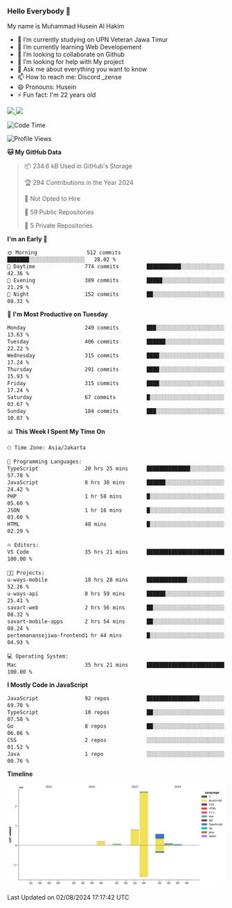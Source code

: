 ### Hello Everybody 👋

My name is Muhammad Husein Al Hakim

- 🔭 I’m currently studying on UPN Veteran Jawa Timur
- 🌱 I’m currently learning Web Developement
- 👯 I’m looking to collaborate on Github
- 🤔 I’m looking for help with My project
- 💬 Ask me about everything you want to know
- 📫 How to reach me: Discord _zense
- 😄 Pronouns: Husein
- ⚡ Fun fact: I'm 22 years old

<p align="left">
<a href="https://github.com/huseinhq">
  <img height="180em" src="https://github-readme-stats-eight-theta.vercel.app/api?username=huseinhq&show_icons=true&theme=algolia&include_all_commits=true&count_private=true"/>
  <img height="180em" src="https://github-readme-stats-eight-theta.vercel.app/api/top-langs/?username=huseinhq&layout=compact&langs_count=8&theme=algolia"/>
</a>
</p>

<!--START_SECTION:waka-->
![Code Time](http://img.shields.io/badge/Code%20Time-1%2C226%20hrs%2014%20mins-blue)

![Profile Views](http://img.shields.io/badge/Profile%20Views-1-blue)

**🐱 My GitHub Data** 

> 📦 234.6 kB Used in GitHub's Storage 
 > 
> 🏆 294 Contributions in the Year 2024
 > 
> 🚫 Not Opted to Hire
 > 
> 📜 59 Public Repositories 
 > 
> 🔑 5 Private Repositories 
 > 
**I'm an Early 🐤** 

```text
🌞 Morning                512 commits         ███████░░░░░░░░░░░░░░░░░░   28.02 % 
🌆 Daytime                774 commits         ███████████░░░░░░░░░░░░░░   42.36 % 
🌃 Evening                389 commits         █████░░░░░░░░░░░░░░░░░░░░   21.29 % 
🌙 Night                  152 commits         ██░░░░░░░░░░░░░░░░░░░░░░░   08.32 % 
```
📅 **I'm Most Productive on Tuesday** 

```text
Monday                   249 commits         ███░░░░░░░░░░░░░░░░░░░░░░   13.63 % 
Tuesday                  406 commits         ██████░░░░░░░░░░░░░░░░░░░   22.22 % 
Wednesday                315 commits         ████░░░░░░░░░░░░░░░░░░░░░   17.24 % 
Thursday                 291 commits         ████░░░░░░░░░░░░░░░░░░░░░   15.93 % 
Friday                   315 commits         ████░░░░░░░░░░░░░░░░░░░░░   17.24 % 
Saturday                 67 commits          █░░░░░░░░░░░░░░░░░░░░░░░░   03.67 % 
Sunday                   184 commits         ███░░░░░░░░░░░░░░░░░░░░░░   10.07 % 
```


📊 **This Week I Spent My Time On** 

```text
🕑︎ Time Zone: Asia/Jakarta

💬 Programming Languages: 
TypeScript               20 hrs 25 mins      ██████████████░░░░░░░░░░░   57.78 % 
JavaScript               8 hrs 38 mins       ██████░░░░░░░░░░░░░░░░░░░   24.42 % 
PHP                      1 hr 58 mins        █░░░░░░░░░░░░░░░░░░░░░░░░   05.60 % 
JSON                     1 hr 16 mins        █░░░░░░░░░░░░░░░░░░░░░░░░   03.60 % 
HTML                     48 mins             █░░░░░░░░░░░░░░░░░░░░░░░░   02.29 % 

🔥 Editors: 
VS Code                  35 hrs 21 mins      █████████████████████████   100.00 % 

🐱‍💻 Projects: 
u-ways-mobile            18 hrs 28 mins      █████████████░░░░░░░░░░░░   52.26 % 
u-ways-api               8 hrs 59 mins       ██████░░░░░░░░░░░░░░░░░░░   25.41 % 
savart-web               2 hrs 56 mins       ██░░░░░░░░░░░░░░░░░░░░░░░   08.32 % 
savart-mobile-apps       2 hrs 54 mins       ██░░░░░░░░░░░░░░░░░░░░░░░   08.24 % 
pertemanansejiwa-frontend1 hr 44 mins        █░░░░░░░░░░░░░░░░░░░░░░░░   04.93 % 

💻 Operating System: 
Mac                      35 hrs 21 mins      █████████████████████████   100.00 % 
```

**I Mostly Code in JavaScript** 

```text
JavaScript               92 repos            █████████████████░░░░░░░░   69.70 % 
TypeScript               10 repos            ██░░░░░░░░░░░░░░░░░░░░░░░   07.58 % 
Go                       8 repos             ██░░░░░░░░░░░░░░░░░░░░░░░   06.06 % 
CSS                      2 repos             ░░░░░░░░░░░░░░░░░░░░░░░░░   01.52 % 
Java                     1 repo              ░░░░░░░░░░░░░░░░░░░░░░░░░   00.76 % 
```



**Timeline**

![Lines of Code chart](https://raw.githubusercontent.com/HuseinHQ/HuseinHQ/main/assets/bar_graph.png)


 Last Updated on 02/08/2024 17:17:42 UTC
<!--END_SECTION:waka-->
